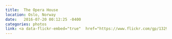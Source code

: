 ```yaml
---
title:  The Opera House
location: Oslo, Norway
date:   2016-07-20 00:12:25 -0400
categories: photos
link: <a data-flickr-embed="true"  href="https://www.flickr.com/gp/132974595@N06/wqTx3K" title="R1-03891-0023"><img src="https://c3.staticflickr.com/1/321/20072721370_2155a6d5dc.jpg" width="500" height="337" alt="R1-03891-0023"></a><script async src="//embedr.flickr.com/assets/client-code.js" charset="utf-8"></script>
---
```

